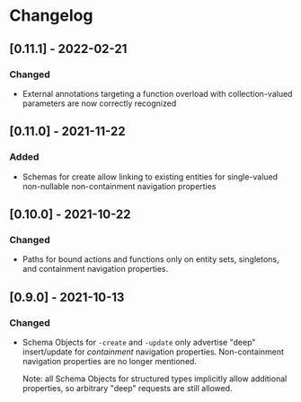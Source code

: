# Changelog

## [0.11.1] - 2022-02-21

### Changed

- External annotations targeting a function overload with collection-valued parameters are now correctly recognized

## [0.11.0] - 2021-11-22

### Added

- Schemas for create allow linking to existing entities for single-valued non-nullable non-containment navigation properties

## [0.10.0] - 2021-10-22

### Changed

- Paths for bound actions and functions only on entity sets, singletons, and containment navigation properties.

## [0.9.0] - 2021-10-13

### Changed

- Schema Objects for `-create` and `-update` only advertise "deep" insert/update for _containment_ navigation properties. Non-containment navigation properties are no longer mentioned.

  Note: all Schema Objects for structured types implicitly allow additional properties, so arbitrary "deep" requests are still allowed.
